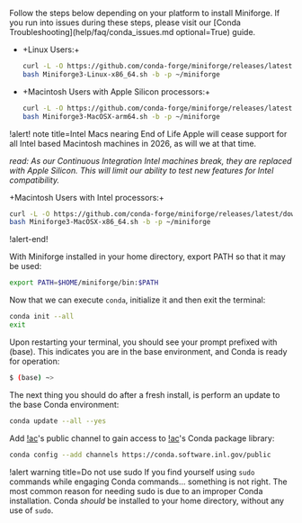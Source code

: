 
Follow the steps below depending on your platform to install Miniforge. If you run into issues
during these steps, please visit our [Conda Troubleshooting](help/faq/conda_issues.md optional=True)
guide.

- +Linux Users:+

  ```bash
  curl -L -O https://github.com/conda-forge/miniforge/releases/latest/download/Miniforge3-Linux-x86_64.sh
  bash Miniforge3-Linux-x86_64.sh -b -p ~/miniforge
  ```

- +Macintosh Users with Apple Silicon processors:+

  ```bash
  curl -L -O https://github.com/conda-forge/miniforge/releases/latest/download/Miniforge3-MacOSX-arm64.sh
  bash Miniforge3-MacOSX-arm64.sh -b -p ~/miniforge
  ```

!alert! note title=Intel Macs nearing End of Life
Apple will cease support for all Intel based Macintosh machines in 2026, as will we at that time.

*read: As our Continuous Integration Intel machines break, they are replaced with Apple Silicon. This will limit our ability to test new features for Intel compatibility.*

+Macintosh Users with Intel processors:+

```bash
curl -L -O https://github.com/conda-forge/miniforge/releases/latest/download/Miniforge3-MacOSX-x86_64.sh
bash Miniforge3-MacOSX-x86_64.sh -b -p ~/miniforge
```

!alert-end!

With Miniforge installed in your home directory, export PATH so that it may be used:

```bash
export PATH=$HOME/miniforge/bin:$PATH
```

Now that we can execute `conda`, initialize it and then exit the terminal:

```bash
conda init --all
exit
```

Upon restarting your terminal, you should see your prompt prefixed with (base). This indicates you
are in the base environment, and Conda is ready for operation:

```bash
$ (base) ~>
```

The next thing you should do after a fresh install, is perform an update to the base Conda
environment:

```bash
conda update --all --yes
```

Add [!ac](INL)'s public channel to gain access to [!ac](INL)'s Conda package library:

```bash
conda config --add channels https://conda.software.inl.gov/public
```

!alert warning title=Do not use sudo
If you find yourself using `sudo` commands while engaging Conda commands... something is not right.
The most common reason for needing sudo is due to an improper Conda installation. Conda *should* be
installed to your home directory, without any use of `sudo`.
